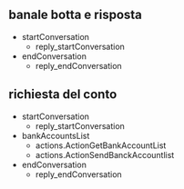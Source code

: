 ## banale botta e risposta
  * startConversation
    - reply_startConversation
  * endConversation
    - reply_endConversation

## richiesta del conto
  * startConversation
    - reply_startConversation
  * bankAccountsList
    - actions.ActionGetBankAccountList
    - actions.ActionSendBanckAccountlist
  * endConversation
    - reply_endConversation

